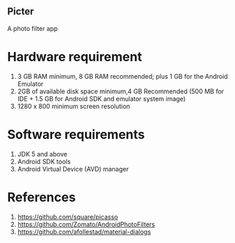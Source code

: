 ## Picter
A photo filter app

# Hardware requirement 
1. 3 GB RAM minimum, 8 GB RAM recommended; plus 1 GB for the Android Emulator 
2. 2GB of available disk space minimum,4 GB Recommended (500 MB for IDE + 1.5 GB for Android SDK and emulator system image)
3. 1280 x 800 minimum screen resolution 

# Software requirements
1. JDK 5 and above
2. Android SDK tools
3. Android Virtual Device (AVD) manager 

# References
1. https://github.com/square/picasso 
2. https://github.com/Zomato/AndroidPhotoFilters 
3. https://github.com/afollestad/material-dialogs 
